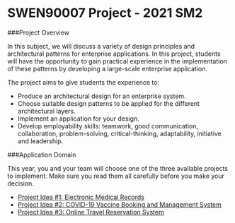 # SWEN90007 Project - 2021 SM2

###Project Overview

In this subject, we will discuss a variety of design principles and architectural patterns for enterprise applications. In this project, students will have the opportunity to gain practical experience in the implementation of these patterns by developing a large-scale enterprise application. 

The project aims to give students the experience to:
*	Produce an architectural design for an enterprise system.
*	Choose suitable design patterns to be applied for the different architectural layers.
*	Implement an application for your design. 
*	Develop employability skills: teamwork, good communication, collaboration, problem-solving, critical-thinking, adaptability, initiative and leadership.

###Application Domain

This year, you and your team will choose one of the three available projects to implement. Make sure you read them all carefully before you make your decision. 

*	[Project Idea #1: Electronic Medical Records](1_electronic_medical_records.md)
*	[Project Idea #2: COVID-19 Vaccine Booking and Management System](2_covid19_vaccine_system.md)
*	[Project Idea #3: Online Travel Reservation System](3_travel_system.md)
